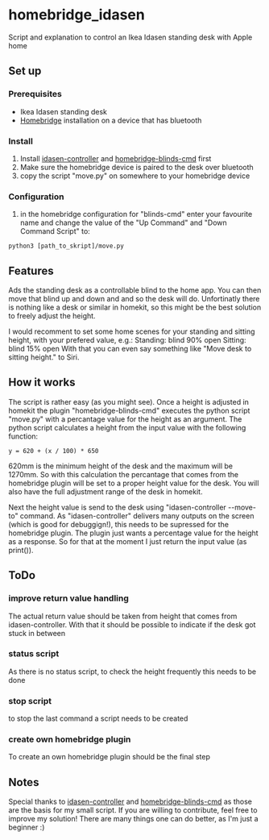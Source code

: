 # homebridge_idasen
Script and explanation to control an Ikea Idasen standing desk with Apple home

## Set up

### Prerequisites

- Ikea Idasen standing desk
- [Homebridge](https://homebridge.io) installation on a device that has bluetooth

### Install

1. Install [idasen-controller](https://github.com/rhyst/idasen-controller) and [homebridge-blinds-cmd](https://github.com/hjdhjd/homebridge-blinds-cmd) first
2. Make sure the homebridge device is paired to the desk over bluetooth
3. copy the script "move.py" on somewhere to your homebridge device

### Configuration

1. in the homebridge configuration for "blinds-cmd" enter your favourite name and change the value of the "Up Command" and "Down Command Script" to:
```
python3 [path_to_skript]/move.py
```

## Features
Ads the standing desk as a controllable blind to the home app. You can then move that blind up and down and and so the desk will do.
Unfortinatly there is nothing like a desk or similar in homekit, so this might be the best solution to freely adjust the height.

I would recomment to set some home scenes for your standing and sitting height, with your prefered value, e.g.:
Standing: blind 90% open
Sitting: blind 15% open
With that you can even say something like "Move desk to sitting height." to Siri.

## How it works
The script is rather easy (as you might see). Once a height is adjusted in homekit the plugin "homebridge-blinds-cmd" executes the python script "move.py" with a percantage value for the height as an argument. The python script calculates a height from the input value with the following function:
 ```
y = 620 + (x / 100) * 650
```
620mm is the minimum height of the desk and the maximum will be 1270mm. So with this calculation the percantage that comes from the homebridge plugin will be set to a proper height value for the desk. You will also have the full adjustment range of the desk in homekit.

Next the height value is send to the desk using "idasen-controller --move-to" command.
As "idasen-controller" delivers many outputs on the screen (which is good for debuggign!), this needs to be supressed for the homebridge plugin. The plugin just wants a percentage value for the height as a response. So for that at the moment I just return the  input value (as print()).

## ToDo
### improve return value handling
The actual return value should be taken from height that comes from idasen-controller. With that it should be possible to indicate if the desk got stuck in between
### status script
As there is no status script, to check the height frequently this needs to be done
### stop script
to stop the last command a script needs to be created
### create own homebridge plugin
To create an own homebridge plugin should be the final step

## Notes
Special thanks to [idasen-controller](https://github.com/rhyst/idasen-controller) and [homebridge-blinds-cmd](https://github.com/hjdhjd/homebridge-blinds-cmd) as those are the basis for my small script.
If you are willing to contribute, feel free to improve my solution! There are many things one can do better, as I'm just a beginner :)

